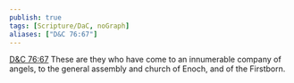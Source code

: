```yaml
---
publish: true
tags: [Scripture/DaC, noGraph]
aliases: ["D&C 76:67"]
---
```

[D&C 76:67](https://churchofjesuschrist.org/study/scriptures/dc-testament/dc/76?lang=eng&id=p67#p67) These are they who have come to an innumerable company of angels, to the general assembly and church of Enoch, and of the Firstborn.
